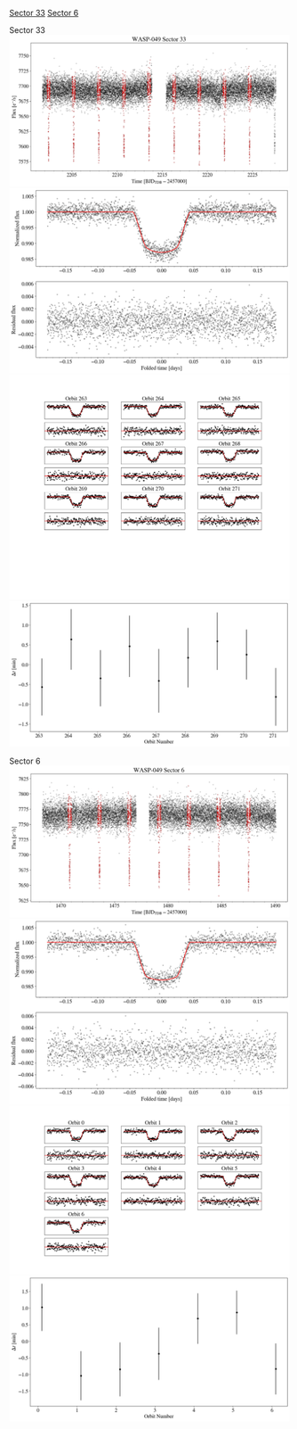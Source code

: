 [Sector 33](#sector33)
[Sector 6](#sector6)

<a name = "sector33"></a>
Sector 33
![alt text](/tt/WASP-049_Sector_33/WASP-049_Sector_33_a_TimeSeries.png)
![alt text](/tt/WASP-049_Sector_33/WASP-049_Sector_33_b_FoldedLightCurve.png)
![alt text](/tt/WASP-049_Sector_33/WASP-049_Sector_33_b_IndividualTransitsWithFit.png)
![alt text](/tt/WASP-049_Sector_33/WASP-049_Sector_33_c_TimingResiduals.png)

<a name = "sector6"></a>
Sector 6
![alt text](/tt/WASP-049_Sector_6/WASP-049_Sector_6_a_TimeSeries.png)
![alt text](/tt/WASP-049_Sector_6/WASP-049_Sector_6_b_FoldedLightCurve.png)
![alt text](/tt/WASP-049_Sector_6/WASP-049_Sector_6_b_IndividualTransitsWithFit.png)
![alt text](/tt/WASP-049_Sector_6/WASP-049_Sector_6_c_TimingResiduals.png)

